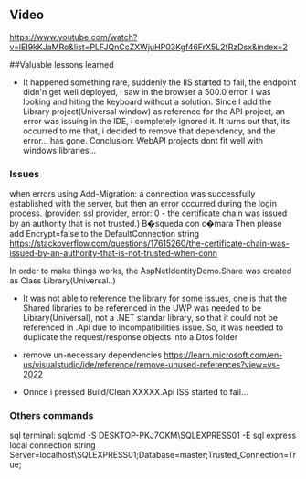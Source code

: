 ## Video
https://www.youtube.com/watch?v=lEI9kKJaMRo&list=PLFJQnCcZXWjuHP03Kgf46FrX5L2fRzDsx&index=2

##Valuable lessons learned
- It happened something rare, suddenly the IIS started to fail, the endpoint didn'n get well deployed, i saw in the browser a 500.0 error. I was looking and hiting the keyboard without a solution.
Since I add the Library project(Universal window) as reference for the API project, an error was
issuing in the IDE, i completely ignored it. It turns out that, its occurred to me that, i decided to 
remove that dependency, and the error... has gone. Conclusion: WebAPI projects dont fit well with
windows libraries... 

### Issues
when errors using Add-Migration: 
a connection was successfully established with the server, but then an error occurred during the login process. (provider: ssl provider, error: 0 - the certificate chain was issued by an authority that is not trusted.)
B�squeda con c�mara
Then please add Encrypt=false to the DefaultConnection string
https://stackoverflow.com/questions/17615260/the-certificate-chain-was-issued-by-an-authority-that-is-not-trusted-when-conn

In order to make things works, the AspNetIdentityDemo.Share was created as Class Library(Universal..)

- It was not able to reference the library for some issues, one is that the Shared libraries to be referenced
in the UWP was needed to be Library(Universal), not a .NET standar library, so that it could not be
referenced in .Api due to incompatibilities issue. So, it was needed to duplicate the request/response objects
into a Dtos folder

- remove un-necessary dependencies
https://learn.microsoft.com/en-us/visualstudio/ide/reference/remove-unused-references?view=vs-2022

- Onnce i pressed Build/Clean XXXXX.Api ISS started to fail...

### Others commands
sql terminal:
 sqlcmd -S DESKTOP-PKJ7OKM\SQLEXPRESS01 -E
sql express local connection string Server=localhost\SQLEXPRESS01;Database=master;Trusted_Connection=True;
